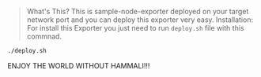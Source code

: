 > What's This?
This is sample-node-exporter deployed on your target network port and you can deploy this exporter very easy.
> Installation:
For install this Exporter you just need to run ``deploy.sh`` file with this commnad.
```bash
./deploy.sh
```

ENJOY THE WORLD WITHOUT HAMMALI!!!
